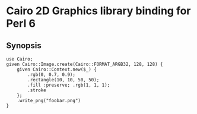 Cairo 2D Graphics library binding for Perl 6
============================================

Synopsis
--------

    use Cairo;
    given Cairo::Image.create(Cairo::FORMAT_ARGB32, 128, 128) {
        given Cairo::Context.new($_) {
            .rgb(0, 0.7, 0.9);
            .rectangle(10, 10, 50, 50);
            .fill :preserve; .rgb(1, 1, 1);
            .stroke
        };
        .write_png("foobar.png")
    }


